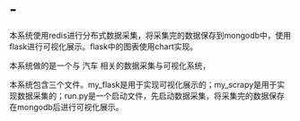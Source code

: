 # -
本系统使用redis进行分布式数据采集，将采集完的数据保存到mongodb中，使用flask进行可视化展示。flask中的图表使用chart实现。

本系统做的是一个与 汽车 相关的数据采集与可视化系统，

本系统包含三个文件。my_flask是用于实现可视化展示的；my_scrapy是用于实现数据采集的；run.py是一个启动文件，先启动数据采集，将采集完的数据保存在mongodb后进行可视化展示。

